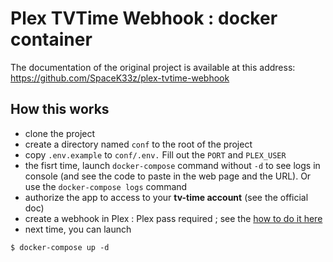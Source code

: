 # Plex TVTime Webhook : docker container

The documentation of the original project is available at this address: https://github.com/SpaceK33z/plex-tvtime-webhook

## How this works
- clone the project
- create a directory named `conf` to the root of the project
- copy `.env.example` to `conf/.env.` Fill out the `PORT` and `PLEX_USER`
- the fisrt time, launch `docker-compose` command without `-d` to see logs in console (and see the code to paste in the web page and the URL). Or use the `docker-compose logs` command
- authorize the app to access to your **tv-time account** (see the official doc)
- create a webhook in Plex : Plex pass required ; see the [how to do it here](https://support.plex.tv/articles/115002267687-webhooks/)
- next time, you can launch  
```
$ docker-compose up -d
```



